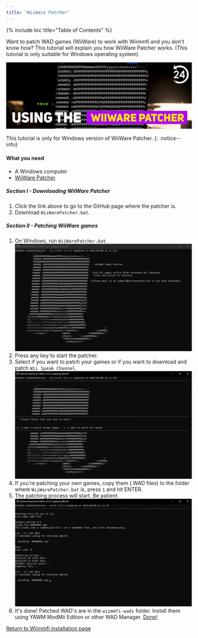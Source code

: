 ```yaml
---
title: "WiiWare Patcher"
---
```


{% include toc title="Table of Contents" %}

Want to patch WAD games (WiiWare) to work with Wiimmfi and you don't know how? This tutorial will explain you how WiiWare Patcher works. (This tutorial is only suitable for Windows operating system)

![Using the WiiWare Patcher](/images/wiimmfi/Wiiware-Patcher/rc24_using_the_wiiware_patcher.jpg)

This tutorial is only for Windows version of WiiWare Patcher.
{: .notice--info}

#### What you need

* A Windows computer
* [WiiWare Patcher](https://github.com/RiiConnect24/WiiWare-Patcher/releases)

##### Section I - Downloading WiiWare Patcher

1. Click the link above to go to the GitHub page where the patcher is.
2. Download `WiiWarePatcher.bat`.

##### Section II - Patching WiiWare games

1. On Windows, run `WiiWarePatcher.bat`.
![WiiWare Patcher Main Menu](/images/wiimmfi/WiiWare-Patcher/1.JPG)
2. Press any key to start the patcher. 
3. Select if you want to patch your games or if you want to download and patch `Wii Speak Channel`.
![Select patching mode](/images/wiimmfi/WiiWare-Patcher/2.JPG)
4. If you're patching your own games, copy them (.WAD files) to the folder where `WiiWarePatcher.bat` is, press `1` and hit ENTER.
5. The patching process will start. Be patient.
![Patching...](/images/wiimmfi/WiiWare-Patcher/3.JPG)
6. It's done! Patched WAD's are in the `wiimmfi-wads` folder. Install them using YAWM ModMii Edition or other WAD Manager.
[Done!](/images/wiimmfi/WiiWare-Patcher/4.png)

[Return to Wiimmfi installation page](wiimmfi)
